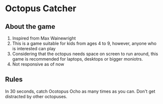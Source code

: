 # Octopus Catcher

## About the game
1. Inspired from Max Wainewright
2. This is a game suitable for kids from ages 4 to 9, however, anyone who is interested can play 
3. Considering that the octopus needs space on screen to run around, this game is recommended for laptops, desktops or bigger moniotrs. 
4. Not responsive as of now

## Rules 
In 30 seconds, catch Ocotopus Ocho as many times as you can. 
Don't get distracted by other octopuses.  
